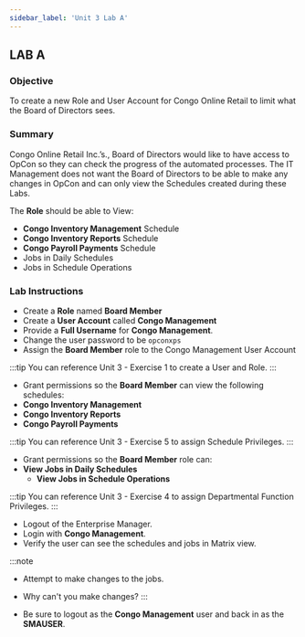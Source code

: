 ```yaml
---
sidebar_label: 'Unit 3 Lab A'
---
```


## LAB A

### Objective

To create a new Role and User Account for Congo Online Retail to limit what the Board of Directors sees.

### Summary

Congo Online Retail Inc.’s., Board of Directors would like to have access to OpCon so they can check the progress of the automated processes. The IT Management does not want the Board of Directors to be able to make any changes in OpCon and can only view the Schedules created during these Labs. 

The **Role** should be able to View:

* **Congo Inventory Management** Schedule
* **Congo Inventory Reports** Schedule
* **Congo Payroll Payments** Schedule
* Jobs in Daily Schedules
* Jobs in Schedule Operations

### Lab Instructions

*	Create a **Role** named **Board Member**
*	Create a **User Account** called **Congo Management**
*	Provide a **Full Username** for **Congo Management**.
*	Change the user password to be ```opconxps```
*	Assign the **Board Member** role to the Congo Management User Account

:::tip
You can reference Unit 3 - Exercise 1 to create a User and Role.
:::

*	Grant permissions so the **Board Member** can view the following schedules:
  *	**Congo Inventory Management**
  *	**Congo Inventory Reports**
  *	**Congo Payroll Payments**

:::tip
You can reference Unit 3 - Exercise 5 to assign Schedule Privileges.
:::

*	Grant permissions so the **Board Member** role can:
  * **View Jobs in Daily Schedules**
 	* **View Jobs in Schedule Operations**

:::tip
You can reference Unit 3 - Exercise 4 to assign Departmental Function Privileges.
:::

*	Logout of the Enterprise Manager.
*	Login with **Congo Management**.
*	Verify the user can see the schedules and jobs in Matrix view.

:::note
*	Attempt to make changes to the jobs.
* Why can't you make changes?
:::

* Be sure to logout as the **Congo Management** user and back in as the **SMAUSER**.

<!--
## Enterprise Manager

<details>

<div>
<video width="320" height="240" controls>
  <source src="videobasic/U3LabA.mp4" type="video/mp4"></source>
Your browser does not support the video tag.
</video>
</div>


*	Create a **Role** named **Board Member**
*	Create a **User Account** called **Congo Management**
*	Provide a **Full Username** for **Congo Management**.
*	Change the user password to be ```opconxps```
*	Assign the **Board Member** role to the Congo Management User Account

:::tip
You can reference Unit 3 - Exercise 1 to create a User and Role.
:::

*	Grant permissions so the **Board Member** can view the following schedules:
  *	**Congo Inventory Management**
  *	**Congo Inventory Reports**
  *	**Congo Payroll Payments**

:::tip
You can reference Unit 3 - Exercise 5 to assign Schedule Privileges.
:::

*	Grant permissions so the **Board Member** role can:
  * **View Jobs in Daily Schedules**
 	* **View Jobs in Schedule Operations**

:::tip
You can reference Unit 3 - Exercise 4 to assign Departmental Function Privileges.
:::

*	Logout of the Enterprise Manager.
*	Login with **Congo Management**.
*	Verify the user can see the schedules and jobs in Matrix view.

:::note
*	Attempt to make changes to the jobs.
* Why can't you make changes?
:::

* Be sure to logout as the **Congo Management** user and back in as the **SMAUSER**.

</details>
-->